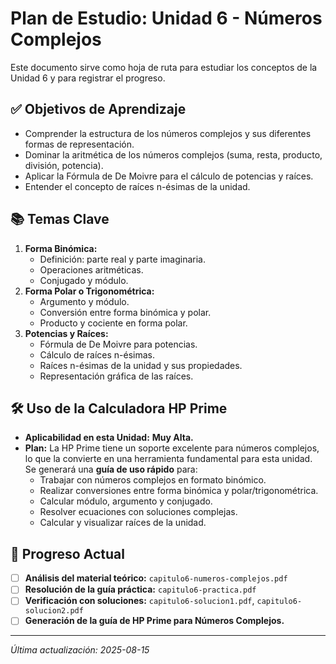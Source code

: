 # Plan de Estudio: Unidad 6 - Números Complejos

Este documento sirve como hoja de ruta para estudiar los conceptos de la Unidad 6 y para registrar el progreso.

## ✅ Objetivos de Aprendizaje

- Comprender la estructura de los números complejos y sus diferentes formas de representación.
- Dominar la aritmética de los números complejos (suma, resta, producto, división, potencia).
- Aplicar la Fórmula de De Moivre para el cálculo de potencias y raíces.
- Entender el concepto de raíces n-ésimas de la unidad.

## 📚 Temas Clave

1.  **Forma Binómica:**
    -   Definición: parte real y parte imaginaria.
    -   Operaciones aritméticas.
    -   Conjugado y módulo.
2.  **Forma Polar o Trigonométrica:**
    -   Argumento y módulo.
    -   Conversión entre forma binómica y polar.
    -   Producto y cociente en forma polar.
3.  **Potencias y Raíces:**
    -   Fórmula de De Moivre para potencias.
    -   Cálculo de raíces n-ésimas.
    -   Raíces n-ésimas de la unidad y sus propiedades.
    -   Representación gráfica de las raíces.

## 🛠️ Uso de la Calculadora HP Prime

-   **Aplicabilidad en esta Unidad:** **Muy Alta.**
-   **Plan:** La HP Prime tiene un soporte excelente para números complejos, lo que la convierte en una herramienta fundamental para esta unidad. Se generará una **guía de uso rápido** para:
    -   Trabajar con números complejos en formato binómico.
    -   Realizar conversiones entre forma binómica y polar/trigonométrica.
    -   Calcular módulo, argumento y conjugado.
    -   Resolver ecuaciones con soluciones complejas.
    -   Calcular y visualizar raíces de la unidad.

## 📝 Progreso Actual

-   [ ] **Análisis del material teórico:** `capitulo6-numeros-complejos.pdf`
-   [ ] **Resolución de la guía práctica:** `capitulo6-practica.pdf`
-   [ ] **Verificación con soluciones:** `capitulo6-solucion1.pdf`, `capitulo6-solucion2.pdf`
-   [ ] **Generación de la guía de HP Prime para Números Complejos.**

---
*Última actualización: 2025-08-15*
